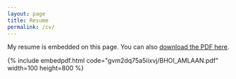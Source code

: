 ```yaml
---
layout: page
title: Resume
permalink: /cv/
---
```

<!---
To get this link, upload to dropbox and then open the file on the dropbox website. Click sharing and then generate the link. Use that link below. Make sure that the link is of the form: https://www.dropbox.com/s/ALPHANUMERICSTRING/fname.pdf
-->
My resume is embedded on this page. You can also [download the PDF here](https://www.dropbox.com/s/gvm2dq75a5iixvj/BHOI_AMLAAN.pdf).

{% include embedpdf.html code="gvm2dq75a5iixvj/BHOI_AMLAAN.pdf" width=100 height=800 %}
